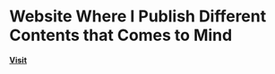# Website Where I Publish Different Contents that Comes to Mind

**[Visit](https://redlight.edrini.xyz/)**
